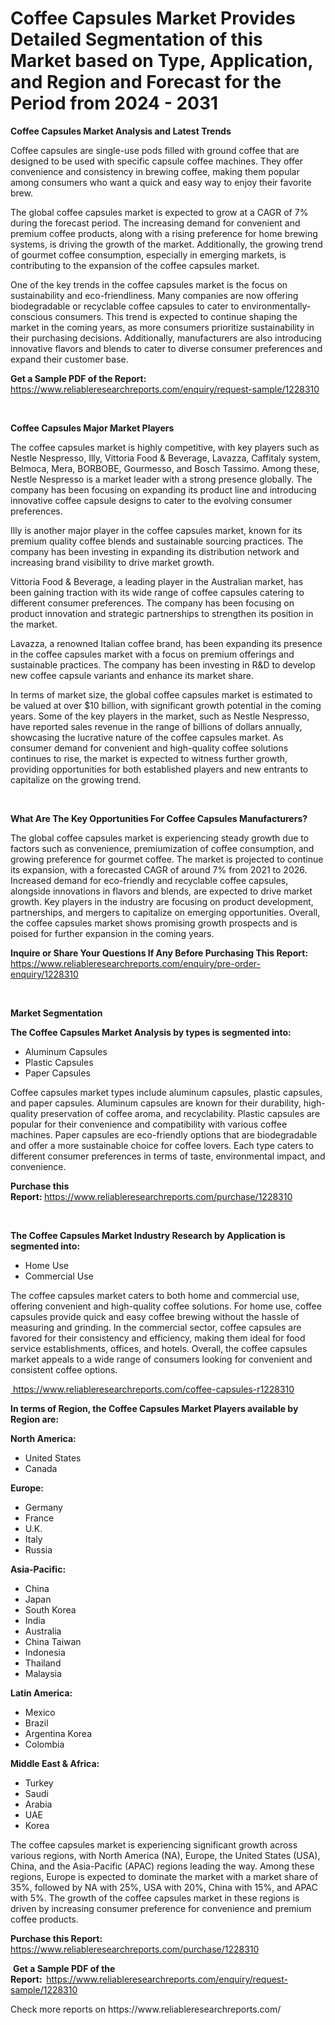 <p><h1>Coffee Capsules Market Provides Detailed Segmentation of this Market based on Type, Application, and Region and Forecast for the Period from 2024 - 2031</h1></p><p><strong>Coffee Capsules Market Analysis and Latest Trends</strong></p>
<p><p>Coffee capsules are single-use pods filled with ground coffee that are designed to be used with specific capsule coffee machines. They offer convenience and consistency in brewing coffee, making them popular among consumers who want a quick and easy way to enjoy their favorite brew.</p><p>The global coffee capsules market is expected to grow at a CAGR of 7% during the forecast period. The increasing demand for convenient and premium coffee products, along with a rising preference for home brewing systems, is driving the growth of the market. Additionally, the growing trend of gourmet coffee consumption, especially in emerging markets, is contributing to the expansion of the coffee capsules market.</p><p>One of the key trends in the coffee capsules market is the focus on sustainability and eco-friendliness. Many companies are now offering biodegradable or recyclable coffee capsules to cater to environmentally-conscious consumers. This trend is expected to continue shaping the market in the coming years, as more consumers prioritize sustainability in their purchasing decisions. Additionally, manufacturers are also introducing innovative flavors and blends to cater to diverse consumer preferences and expand their customer base.</p></p>
<p><strong>Get a Sample PDF of the Report:&nbsp;</strong> <a href="https://www.reliableresearchreports.com/enquiry/request-sample/1228310">https://www.reliableresearchreports.com/enquiry/request-sample/1228310</a></p>
<p>&nbsp;</p>
<p><strong>Coffee Capsules Major Market Players</strong></p>
<p><p>The coffee capsules market is highly competitive, with key players such as Nestle Nespresso, Illy, Vittoria Food & Beverage, Lavazza, Caffitaly system, Belmoca, Mera, BORBOBE, Gourmesso, and Bosch Tassimo. Among these, Nestle Nespresso is a market leader with a strong presence globally. The company has been focusing on expanding its product line and introducing innovative coffee capsule designs to cater to the evolving consumer preferences.</p><p>Illy is another major player in the coffee capsules market, known for its premium quality coffee blends and sustainable sourcing practices. The company has been investing in expanding its distribution network and increasing brand visibility to drive market growth.</p><p>Vittoria Food & Beverage, a leading player in the Australian market, has been gaining traction with its wide range of coffee capsules catering to different consumer preferences. The company has been focusing on product innovation and strategic partnerships to strengthen its position in the market.</p><p>Lavazza, a renowned Italian coffee brand, has been expanding its presence in the coffee capsules market with a focus on premium offerings and sustainable practices. The company has been investing in R&D to develop new coffee capsule variants and enhance its market share.</p><p>In terms of market size, the global coffee capsules market is estimated to be valued at over $10 billion, with significant growth potential in the coming years. Some of the key players in the market, such as Nestle Nespresso, have reported sales revenue in the range of billions of dollars annually, showcasing the lucrative nature of the coffee capsules market. As consumer demand for convenient and high-quality coffee solutions continues to rise, the market is expected to witness further growth, providing opportunities for both established players and new entrants to capitalize on the growing trend.</p></p>
<p>&nbsp;</p>
<p><strong>What Are The Key Opportunities For Coffee Capsules Manufacturers?</strong></p>
<p><p>The global coffee capsules market is experiencing steady growth due to factors such as convenience, premiumization of coffee consumption, and growing preference for gourmet coffee. The market is projected to continue its expansion, with a forecasted CAGR of around 7% from 2021 to 2026. Increased demand for eco-friendly and recyclable coffee capsules, alongside innovations in flavors and blends, are expected to drive market growth. Key players in the industry are focusing on product development, partnerships, and mergers to capitalize on emerging opportunities. Overall, the coffee capsules market shows promising growth prospects and is poised for further expansion in the coming years.</p></p>
<p><strong>Inquire or Share Your Questions If Any Before Purchasing This Report:</strong> <a href="https://www.reliableresearchreports.com/enquiry/pre-order-enquiry/1228310">https://www.reliableresearchreports.com/enquiry/pre-order-enquiry/1228310</a></p>
<p>&nbsp;</p>
<p><strong>Market Segmentation</strong></p>
<p><strong>The Coffee Capsules Market Analysis by types is segmented into:</strong></p>
<p><ul><li>Aluminum Capsules</li><li>Plastic Capsules</li><li>Paper Capsules</li></ul></p>
<p><p>Coffee capsules market types include aluminum capsules, plastic capsules, and paper capsules. Aluminum capsules are known for their durability, high-quality preservation of coffee aroma, and recyclability. Plastic capsules are popular for their convenience and compatibility with various coffee machines. Paper capsules are eco-friendly options that are biodegradable and offer a more sustainable choice for coffee lovers. Each type caters to different consumer preferences in terms of taste, environmental impact, and convenience.</p></p>
<p><strong>Purchase this Report:&nbsp;</strong><a href="https://www.reliableresearchreports.com/purchase/1228310">https://www.reliableresearchreports.com/purchase/1228310</a></p>
<p>&nbsp;</p>
<p><strong>The Coffee Capsules Market Industry Research by Application is segmented into:</strong></p>
<p><ul><li>Home Use</li><li>Commercial Use</li></ul></p>
<p><p>The coffee capsules market caters to both home and commercial use, offering convenient and high-quality coffee solutions. For home use, coffee capsules provide quick and easy coffee brewing without the hassle of measuring and grinding. In the commercial sector, coffee capsules are favored for their consistency and efficiency, making them ideal for food service establishments, offices, and hotels. Overall, the coffee capsules market appeals to a wide range of consumers looking for convenient and consistent coffee options.</p></p>
<p><a href="https://www.reliableresearchreports.com/coffee-capsules-r1228310">&nbsp;https://www.reliableresearchreports.com/coffee-capsules-r1228310</a></p>
<p><strong>In terms of Region, the Coffee Capsules Market Players available by Region are:</strong></p>
<p>
    <p> <strong> North America: </strong>
        <ul>
            <li>United States</li>
            <li>Canada</li>
        </ul>
        </p> 
    <p> <strong> Europe: </strong>
        <ul>
            <li>Germany</li>
            <li>France</li>
            <li>U.K.</li>
            <li>Italy</li>
            <li>Russia</li>
        </ul>
        </p> 
    <p> <strong> Asia-Pacific: </strong>
        <ul>
            <li>China</li>
            <li>Japan</li>
            <li>South Korea</li>
            <li>India</li>
            <li>Australia</li>
            <li>China Taiwan</li>
            <li>Indonesia</li>
            <li>Thailand</li>
            <li>Malaysia</li>
        </ul>
        </p> 
    <p> <strong> Latin America: </strong>
        <ul>
            <li>Mexico</li>
            <li>Brazil</li>
            <li>Argentina Korea</li>
            <li>Colombia</li>
        </ul>
        </p> 
    <p> <strong> Middle East & Africa: </strong>
        <ul>
            <li>Turkey</li>
            <li>Saudi</li>
            <li>Arabia</li>
            <li>UAE</li>
            <li>Korea</li>
        </ul>
    </p>
    </p>
<p><p>The coffee capsules market is experiencing significant growth across various regions, with North America (NA), Europe, the United States (USA), China, and the Asia-Pacific (APAC) regions leading the way. Among these regions, Europe is expected to dominate the market with a market share of 35%, followed by NA with 25%, USA with 20%, China with 15%, and APAC with 5%. The growth of the coffee capsules market in these regions is driven by increasing consumer preference for convenience and premium coffee products.</p></p>
<p><strong>Purchase this Report: </strong><a href="https://www.reliableresearchreports.com/purchase/1228310">https://www.reliableresearchreports.com/purchase/1228310</a></p>
<p>&nbsp;<strong>Get a Sample PDF of the Report:&nbsp;&nbsp;</strong><a href="https://www.reliableresearchreports.com/enquiry/request-sample/1228310">https://www.reliableresearchreports.com/enquiry/request-sample/1228310</a></p>
<p><strong></strong></p>
<p>Check more reports on https://www.reliableresearchreports.com/</p>